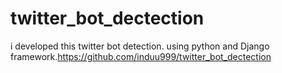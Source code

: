 # twitter_bot_dectection
i developed this twitter bot detection. using python and Django framework.https://github.com/induu999/twitter_bot_dectection
